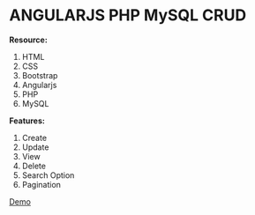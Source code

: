 # ANGULARJS PHP MySQL CRUD
<b>Resource:</b> 
1. HTML 
2. CSS 
3. Bootstrap 
4. Angularjs
5. PHP
6. MySQL


<b>Features:</b> 
1. Create 
2. Update 
3. View 
4. Delete
5. Search Option
6. Pagination

<a  href="http://dev.codeenable.com/angularjs-php-mysql-crud-demo/" target="_blank" >Demo</a>
